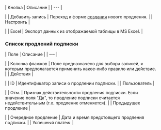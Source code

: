 | Кнопка | Описание |
| --- |

|
| Добавить запись | Переход к форме [создания](/user_help/store/sale/user_accounts/sale_recurring_edit.php) нового продления. |
| Настроить |

|
| Excel | Экспорт данных из отображаемой таблицы в MS Excel. |

### Список продлений подписки

| Поле | Описание |
| --- |

|
| Колонка флажков | Поле предназначено для выбора записей, к которым предполагается применить какое-либо правило или действие. |
| Действия |

|
| ID | Идентификатор записи о продлении подписки. |
| Пользователь |

|
| Отм. | Признак действительности продления подписки.   Если значение поля "Да", то продление подписки считается недействительным (т.е. продление отменяется). |
| Предыдущее продление |

|
| Очередное продление | Дата и время предстоящего продления подписки. |
| Успешный платеж |